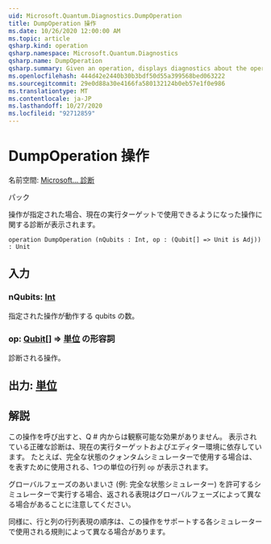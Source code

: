 ```yaml
---
uid: Microsoft.Quantum.Diagnostics.DumpOperation
title: DumpOperation 操作
ms.date: 10/26/2020 12:00:00 AM
ms.topic: article
qsharp.kind: operation
qsharp.namespace: Microsoft.Quantum.Diagnostics
qsharp.name: DumpOperation
qsharp.summary: Given an operation, displays diagnostics about the operation that are made available by the current execution target.
ms.openlocfilehash: 444d42e2440b30b3bdf50d55a399568bed063222
ms.sourcegitcommit: 29e0d88a30e4166fa580132124b0eb57e1f0e986
ms.translationtype: MT
ms.contentlocale: ja-JP
ms.lasthandoff: 10/27/2020
ms.locfileid: "92712859"
---
```

# <a name="dumpoperation-operation"></a>DumpOperation 操作

名前空間: [Microsoft... 診断](xref:Microsoft.Quantum.Diagnostics)

パック [](https://nuget.org/packages/)


操作が指定された場合、現在の実行ターゲットで使用できるようになった操作に関する診断が表示されます。

```qsharp
operation DumpOperation (nQubits : Int, op : (Qubit[] => Unit is Adj)) : Unit
```


## <a name="input"></a>入力

### <a name="nqubits--int"></a>nQubits: [Int](xref:microsoft.quantum.lang-ref.int)

指定された操作が動作する qubits の数。


### <a name="op--qubit--unit-adj"></a>op: [Qubit](xref:microsoft.quantum.lang-ref.qubit)[] => [単位](xref:microsoft.quantum.lang-ref.unit) の形容詞

診断される操作。



## <a name="output--unit"></a>出力: [単位](xref:microsoft.quantum.lang-ref.unit)



## <a name="remarks"></a>解説

この操作を呼び出すと、Q # 内からは観察可能な効果がありません。 表示されている正確な診断は、現在の実行ターゲットおよびエディター環境に依存しています。
たとえば、完全な状態のクォンタムシミュレーターで使用する場合は、を表すために使用される、1つの単位の行列 `op` が表示されます。

グローバルフェーズのあいまいさ (例: 完全な状態シミュレーター) を許可するシミュレーターで実行する場合、返される表現はグローバルフェーズによって異なる場合があることに注意してください。

同様に、行と列の行列表現の順序は、この操作をサポートする各シミュレーターで使用される規則によって異なる場合があります。